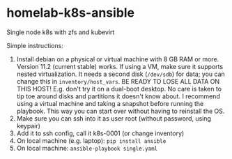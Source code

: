 # homelab-k8s-ansible
Single node k8s with zfs and kubevirt

Simple instructions:

1. Install debian on a physical or virtual machine with 8 GB RAM or more. 
   Version 11.2 (current stable) works. If using a VM, make sure it supports
   nested virtualization. It needs a second disk (`/dev/sdb`) for data; you can
   change this in `inventory/host_vars`. BE READY TO LOSE ALL DATA ON THIS HOST!
   E.g. don't try it on a dual-boot desktop. No care is taken to tip toe around 
   disks and partitions it doesn't know about. I recommend using a virtual machine
   and taking a snapshot before running the playbook. This way you can start over
   without having to reinstall the OS.
2. Make sure you can ssh into it as user root (without password, using keypair)
3. Add it to ssh config, call it k8s-0001 (or change inventory)
4. On local machine (e.g. laptop): `pip install ansible`
5. On local machine: `ansible-playbook single.yaml`
